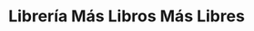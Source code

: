 ---
title: "Librería Más Libros Más Libres"
url: /la-paz/libreria-mas-libros-mas-libres/
shop: material de oficina
---